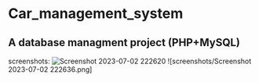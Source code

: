 # Car_management_system
## A database managment project (PHP+MySQL)

screenshots:
![Screenshot 2023-07-02 222620](https://github.com/linyar8/Car_management_system/assets/107471691/5b82b552-4198-4e44-93e6-d4b11cfcb6d3)
![screenshots/Screenshot 2023-07-02 222636.png]

